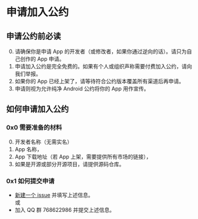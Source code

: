 # 申请加入公约  
  
## 申请公约前必读  
0. 请确保你是申请 App 的开发者（或修改者，如果你通过逆向的话）。请只为自己创作的 App 申请。  
1. 申请加入公约是完全免费的。如果有个人或组织声称需要付费加入公约，请向我们举报。
2. 如果你的 App 已经上架了，请等待符合公约版本覆盖所有渠道后再申请。
3. 申请则视为允许纯净 Android 公约将你的 App 用作宣传。
  
## 如何申请加入公约  
  
### 0x0 需要准备的材料  
0. 开发者名称（无需实名）
1. App 名称，
2. App 下载地址（若 App 上架，需要提供所有市场的链接），
3. 如果是开源或部分开源项目，请提供源码仓库。
  
### 0x1 如何提交申请  
* [新建一个 issue][] 并填写上述信息。  
或
* 加入 QQ 群 768622986 并提交上述信息。





[新建一个 issue]: https://github.com/qinlili23333/PureAndroid/issues
